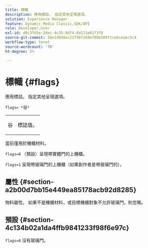 ```yaml
---
title: 標幟
description: 應用標誌。 指定其他呈現選項。
solution: Experience Manager
feature: Dynamic Media Classic,SDK/API
role: Developer,User
exl-id: d0c3f65e-2dec-4c35-8df4-8d111e81f3f0
source-git-commit: 3be1d948ac22f907169ef09b509f1cebceaec5c4
workflow-type: tm+mt
source-wordcount: '70'
ht-degree: 5%

---
```


# 標幟 {#flags}

應用標誌。 指定其他呈現選項。

`flags= *`谷`*`

<table id="simpletable_00B21BD9E47E4D2FB0042CB507431916"> 
 <tr class="strow"> 
  <td class="stentry"> <p><span class="varname"> 谷</span> </p> </td> 
  <td class="stentry"> <p>標誌值。 </p></td> 
 </tr> 
</table>

當前僅用於機櫃材料。

`flags=0` （預設）呈現帶實體門的上機櫃。

`flags=1` 呈現帶玻璃門的上機櫃（如果創作者是帶玻璃門的）。

## 屬性 {#section-a2b00d7bb15e449ea85178acb92d8285}

物料屬性。 如果不是機櫃材料，或目標機櫃對象不允許玻璃門，則忽略。

## 預設 {#section-4c134b02a1da4ffb9841233f98f6e97c}

`flags=0` 沒有玻璃門。
